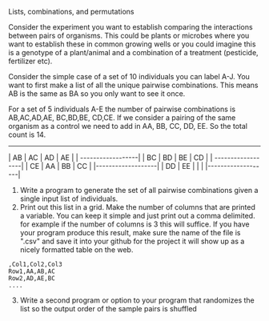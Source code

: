 
Lists, combinations, and permutations

Consider the experiment you want to establish comparing the interactions between pairs of organisms. This could be plants or microbes where you want to establish these in common growing wells
or you could imagine this is a genotype of a plant/animal and a combination of a treatment (pesticide, fertilizer etc).

Consider the simple case of a set of 10 individuals you can label A-J.
You want to first make a list of all the unique pairwise combinations. This means AB is the same as BA so you only want to see it once.

For a set of 5 individuals A-E the number of pairwise combinations is AB,AC,AD,AE, BC,BD,BE, CD,CE. If we consider a pairing of the same organism as a control we need to add in
AA, BB, CC, DD, EE. So the total count is 14.

---------------------
| AB | AC | AD | AE |
| ------------------|
| BC | BD | BE | CD |
| ------------------|
| CE | AA | BB | CC |
|-------------------|
| DD | EE |    |    |
|-------------------|

1. Write a program to generate the set of all pairwise combinations given a single input list of individuals.
2. Print out this list in a grid. Make the number of columns that are printed a variable. You can keep it simple and just print out a comma delimited. for example if the number of columns is 3 this will suffice.
If you have your program produce this result, make sure the name of the file is ".csv" and save it into your github for the project it will show up as a nicely formatted table on the web.
```
,Col1,Col2,Col3
Row1,AA,AB,AC
Row2,AD,AE,BC
....
````

3. Write a second program or option to your program that randomizes the list so the output order of the sample pairs is shuffled
